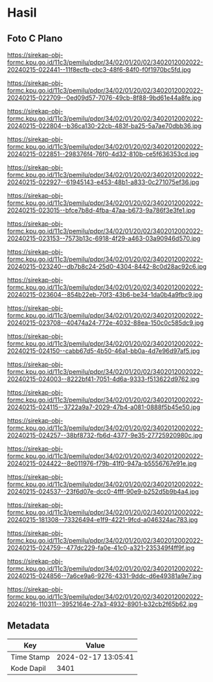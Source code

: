 # Hasil

## Foto C Plano

https://sirekap-obj-formc.kpu.go.id/11c3/pemilu/pdpr/34/02/01/20/02/3402012002022-20240215-022441--11f8ecfb-cbc3-48f6-84f0-f0f1970bc5fd.jpg

https://sirekap-obj-formc.kpu.go.id/11c3/pemilu/pdpr/34/02/01/20/02/3402012002022-20240215-022709--0ed09d57-7076-49cb-8f88-9bd61e44a8fe.jpg

https://sirekap-obj-formc.kpu.go.id/11c3/pemilu/pdpr/34/02/01/20/02/3402012002022-20240215-022804--b36ca130-22cb-483f-ba25-5a7ae70dbb36.jpg

https://sirekap-obj-formc.kpu.go.id/11c3/pemilu/pdpr/34/02/01/20/02/3402012002022-20240215-022851--298376f4-76f0-4d32-810b-ce5f636353cd.jpg

https://sirekap-obj-formc.kpu.go.id/11c3/pemilu/pdpr/34/02/01/20/02/3402012002022-20240215-022927--61945143-e453-48b1-a833-0c271075ef36.jpg

https://sirekap-obj-formc.kpu.go.id/11c3/pemilu/pdpr/34/02/01/20/02/3402012002022-20240215-023015--bfce7b8d-4fba-47aa-b673-9a786f3e3fe1.jpg

https://sirekap-obj-formc.kpu.go.id/11c3/pemilu/pdpr/34/02/01/20/02/3402012002022-20240215-023153--7573b13c-6918-4f29-a463-03a90946d570.jpg

https://sirekap-obj-formc.kpu.go.id/11c3/pemilu/pdpr/34/02/01/20/02/3402012002022-20240215-023240--db7b8c24-25d0-4304-8442-8c0d28ac92c6.jpg

https://sirekap-obj-formc.kpu.go.id/11c3/pemilu/pdpr/34/02/01/20/02/3402012002022-20240215-023604--854b22eb-70f3-43b6-be34-1da0b4a9fbc9.jpg

https://sirekap-obj-formc.kpu.go.id/11c3/pemilu/pdpr/34/02/01/20/02/3402012002022-20240215-023708--40474a24-772e-4032-88ea-150c0c585dc9.jpg

https://sirekap-obj-formc.kpu.go.id/11c3/pemilu/pdpr/34/02/01/20/02/3402012002022-20240215-024150--cabb67d5-4b50-46a1-bb0a-4d7e96d97af5.jpg

https://sirekap-obj-formc.kpu.go.id/11c3/pemilu/pdpr/34/02/01/20/02/3402012002022-20240215-024003--8222bf41-7051-4d6a-9333-f513622d9762.jpg

https://sirekap-obj-formc.kpu.go.id/11c3/pemilu/pdpr/34/02/01/20/02/3402012002022-20240215-024115--3722a9a7-2029-47b4-a081-0888f5b45e50.jpg

https://sirekap-obj-formc.kpu.go.id/11c3/pemilu/pdpr/34/02/01/20/02/3402012002022-20240215-024257--38bf8732-fb6d-4377-9e35-27725920980c.jpg

https://sirekap-obj-formc.kpu.go.id/11c3/pemilu/pdpr/34/02/01/20/02/3402012002022-20240215-024422--8e011976-f79b-41f0-947a-b5556767e91e.jpg

https://sirekap-obj-formc.kpu.go.id/11c3/pemilu/pdpr/34/02/01/20/02/3402012002022-20240215-024537--23f6d07e-dcc0-4fff-90e9-b252d5b9b4a4.jpg

https://sirekap-obj-formc.kpu.go.id/11c3/pemilu/pdpr/34/02/01/20/02/3402012002022-20240215-181308--73326494-e1f9-4221-9fcd-a046324ac783.jpg

https://sirekap-obj-formc.kpu.go.id/11c3/pemilu/pdpr/34/02/01/20/02/3402012002022-20240215-024759--477dc229-fa0e-41c0-a321-235349f4ff9f.jpg

https://sirekap-obj-formc.kpu.go.id/11c3/pemilu/pdpr/34/02/01/20/02/3402012002022-20240215-024856--7a6ce9a6-9276-4331-9ddc-d6e49381a9e7.jpg

https://sirekap-obj-formc.kpu.go.id/11c3/pemilu/pdpr/34/02/01/20/02/3402012002022-20240216-110311--3952164e-27a3-4932-8901-b32cb2f65b62.jpg


## Metadata

| Key        | Value               |
| ---------- | ------------------- |
| Time Stamp | 2024-02-17 13:05:41 |
| Kode Dapil | 3401                |



